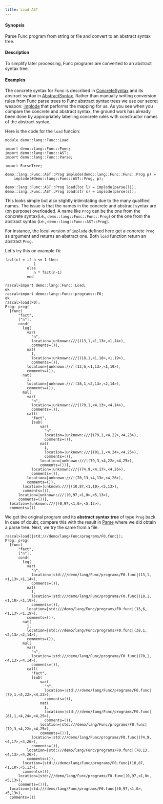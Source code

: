 ```yaml
---
title: Load AST
---
```


#### Synopsis

Parse Func program from string or file and convert to an abstract syntax tree.

#### Description

To simplify later processing, Func programs are converted to an abstract syntax tree.

#### Examples

The concrete syntax for Func is described in [ConcreteSyntax](../../../../Recipes/Languages/Func/ConcreteSyntax/index.md) and its
abstract syntax in [AbstractSyntax](../../../../Recipes/Languages/Func/AbstractSyntax/index.md).
Rather than manually writing conversion rules from Func parse trees to Func abstract syntax trees
we use our secret weapon: [implode](../../../../Library/ParseTree.md#ParseTree-implode) that performs the mapping for us.
As you see when you compare the concrete and abstract syntax, the ground work has already been done
by appropriately labelling concrete rules with constructor names of the abstract syntax.

Here is the code for the `load` funcion:


```rascal 
module demo::lang::Func::Load

import demo::lang::Func::Func;
import demo::lang::Func::AST;
import demo::lang::Func::Parse;

import ParseTree;

demo::lang::Func::AST::Prog implode(demo::lang::Func::Func::Prog p) = 
    implode(#demo::lang::Func::AST::Prog, p);

demo::lang::Func::AST::Prog load(loc l) = implode(parse(l));
demo::lang::Func::AST::Prog load(str s) = implode(parse(s));

```

                
This looks simple but also slightly intimidating due to the many qualified names.
The issue is that the names in the concrete and abstract syntax are (on purpose) overloaded.
A name like `Prog` can be the one from the concrete syntax(i.e., `demo::lang::Func::Func::Prog`)
or the one from the abstract syntax (i.e., `demo::lang::Func::AST::Prog`).

For instance, the local version of `implode` defined here get a concrete `Prog` as argument and returns an abstract one.
Both `load` function return an abstract `Prog`.

Let's try this on example `F0`:
```rascal
fact(n) = if n <= 1 then
             1 
          else 
             n * fact(n-1)
          end
```

                

```rascal-shell 
rascal>import demo::lang::Func::Load;
ok
rascal>import demo::lang::Func::programs::F0;
ok
rascal>load(F0);
Prog: prog(
  [func(
      "fact",
      ["n"],
      cond(
        leq(
          var(
            "n",
            location=|unknown:///|(13,1,<1,13>,<1,14>),
            comments=()),
          nat(
            1,
            location=|unknown:///|(18,1,<1,18>,<1,19>),
            comments=()),
          location=|unknown:///|(13,6,<1,13>,<1,19>),
          comments=()),
        nat(
          1,
          location=|unknown:///|(38,1,<2,13>,<2,14>),
          comments=()),
        mul(
          var(
            "n",
            location=|unknown:///|(70,1,<4,13>,<4,14>),
            comments=()),
          call(
            "fact",
            [sub(
                var(
                  "n",
                  location=|unknown:///|(79,1,<4,22>,<4,23>),
                  comments=()),
                nat(
                  1,
                  location=|unknown:///|(81,1,<4,24>,<4,25>),
                  comments=()),
                location=|unknown:///|(79,3,<4,22>,<4,25>),
                comments=())],
            location=|unknown:///|(74,9,<4,17>,<4,26>),
            comments=()),
          location=|unknown:///|(70,13,<4,13>,<4,26>),
          comments=()),
        location=|unknown:///|(10,87,<1,10>,<5,13>),
        comments=()),
      location=|unknown:///|(0,97,<1,0>,<5,13>),
      comments=())],
  location=|unknown:///|(0,97,<1,0>,<5,13>),
  comments=())
```
We get the original program and its __abstract syntax tree__ of type `Prog` back.
In case of doubt, compare this with the result in [Parse](../../../../Recipes/Languages/Func/Parse/index.md) where we did obtain a parse tree.
Next, we try the same from a file:

```rascal-shell ,continue
rascal>load(|std:///demo/lang/Func/programs/F0.func|);
Prog: prog(
  [func(
      "fact",
      ["n"],
      cond(
        leq(
          var(
            "n",
            location=|std:///demo/lang/Func/programs/F0.func|(13,1,<1,13>,<1,14>),
            comments=()),
          nat(
            1,
            location=|std:///demo/lang/Func/programs/F0.func|(18,1,<1,18>,<1,19>),
            comments=()),
          location=|std:///demo/lang/Func/programs/F0.func|(13,6,<1,13>,<1,19>),
          comments=()),
        nat(
          1,
          location=|std:///demo/lang/Func/programs/F0.func|(38,1,<2,13>,<2,14>),
          comments=()),
        mul(
          var(
            "n",
            location=|std:///demo/lang/Func/programs/F0.func|(70,1,<4,13>,<4,14>),
            comments=()),
          call(
            "fact",
            [sub(
                var(
                  "n",
                  location=|std:///demo/lang/Func/programs/F0.func|(79,1,<4,22>,<4,23>),
                  comments=()),
                nat(
                  1,
                  location=|std:///demo/lang/Func/programs/F0.func|(81,1,<4,24>,<4,25>),
                  comments=()),
                location=|std:///demo/lang/Func/programs/F0.func|(79,3,<4,22>,<4,25>),
                comments=())],
            location=|std:///demo/lang/Func/programs/F0.func|(74,9,<4,17>,<4,26>),
            comments=()),
          location=|std:///demo/lang/Func/programs/F0.func|(70,13,<4,13>,<4,26>),
          comments=()),
        location=|std:///demo/lang/Func/programs/F0.func|(10,87,<1,10>,<5,13>),
        comments=()),
      location=|std:///demo/lang/Func/programs/F0.func|(0,97,<1,0>,<5,13>),
      comments=())],
  location=|std:///demo/lang/Func/programs/F0.func|(0,97,<1,0>,<5,13>),
  comments=())
```


